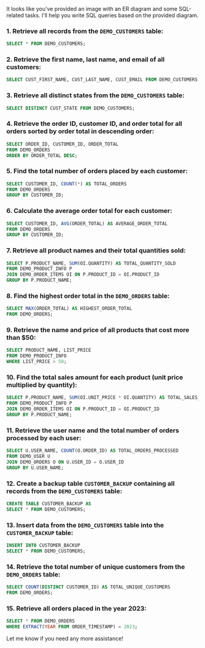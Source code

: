 It looks like you've provided an image with an ER diagram and some SQL-related tasks. I'll help you write SQL queries based on the provided diagram.

### 1. Retrieve all records from the `DEMO_CUSTOMERS` table:
```sql
SELECT * FROM DEMO_CUSTOMERS;
```

### 2. Retrieve the first name, last name, and email of all customers:
```sql
SELECT CUST_FIRST_NAME, CUST_LAST_NAME, CUST_EMAIL FROM DEMO_CUSTOMERS;
```

### 3. Retrieve all distinct states from the `DEMO_CUSTOMERS` table:
```sql
SELECT DISTINCT CUST_STATE FROM DEMO_CUSTOMERS;
```

### 4. Retrieve the order ID, customer ID, and order total for all orders sorted by order total in descending order:
```sql
SELECT ORDER_ID, CUSTOMER_ID, ORDER_TOTAL 
FROM DEMO_ORDERS 
ORDER BY ORDER_TOTAL DESC;
```

### 5. Find the total number of orders placed by each customer:
```sql
SELECT CUSTOMER_ID, COUNT(*) AS TOTAL_ORDERS 
FROM DEMO_ORDERS 
GROUP BY CUSTOMER_ID;
```

### 6. Calculate the average order total for each customer:
```sql
SELECT CUSTOMER_ID, AVG(ORDER_TOTAL) AS AVERAGE_ORDER_TOTAL 
FROM DEMO_ORDERS 
GROUP BY CUSTOMER_ID;
```

### 7. Retrieve all product names and their total quantities sold:
```sql
SELECT P.PRODUCT_NAME, SUM(OI.QUANTITY) AS TOTAL_QUANTITY_SOLD 
FROM DEMO_PRODUCT_INFO P 
JOIN DEMO_ORDER_ITEMS OI ON P.PRODUCT_ID = OI.PRODUCT_ID 
GROUP BY P.PRODUCT_NAME;
```

### 8. Find the highest order total in the `DEMO_ORDERS` table:
```sql
SELECT MAX(ORDER_TOTAL) AS HIGHEST_ORDER_TOTAL 
FROM DEMO_ORDERS;
```

### 9. Retrieve the name and price of all products that cost more than $50:
```sql
SELECT PRODUCT_NAME, LIST_PRICE 
FROM DEMO_PRODUCT_INFO 
WHERE LIST_PRICE > 50;
```

### 10. Find the total sales amount for each product (unit price multiplied by quantity):
```sql
SELECT P.PRODUCT_NAME, SUM(OI.UNIT_PRICE * OI.QUANTITY) AS TOTAL_SALES_AMOUNT 
FROM DEMO_PRODUCT_INFO P 
JOIN DEMO_ORDER_ITEMS OI ON P.PRODUCT_ID = OI.PRODUCT_ID 
GROUP BY P.PRODUCT_NAME;
```

### 11. Retrieve the user name and the total number of orders processed by each user:
```sql
SELECT U.USER_NAME, COUNT(O.ORDER_ID) AS TOTAL_ORDERS_PROCESSED 
FROM DEMO_USER U 
JOIN DEMO_ORDERS O ON U.USER_ID = O.USER_ID 
GROUP BY U.USER_NAME;
```

### 12. Create a backup table `CUSTOMER_BACKUP` containing all records from the `DEMO_CUSTOMERS` table:
```sql
CREATE TABLE CUSTOMER_BACKUP AS 
SELECT * FROM DEMO_CUSTOMERS;
```

### 13. Insert data from the `DEMO_CUSTOMERS` table into the `CUSTOMER_BACKUP` table:
```sql
INSERT INTO CUSTOMER_BACKUP 
SELECT * FROM DEMO_CUSTOMERS;
```

### 14. Retrieve the total number of unique customers from the `DEMO_ORDERS` table:
```sql
SELECT COUNT(DISTINCT CUSTOMER_ID) AS TOTAL_UNIQUE_CUSTOMERS 
FROM DEMO_ORDERS;
```

### 15. Retrieve all orders placed in the year 2023:
```sql
SELECT * FROM DEMO_ORDERS 
WHERE EXTRACT(YEAR FROM ORDER_TIMESTAMP) = 2023;
```

Let me know if you need any more assistance!